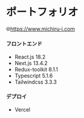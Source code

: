 # ポートフォリオ

🌐https://www.michiru-i.com

#### フロントエンド

- React.js 18.2
- Next.js 13.4.2
- Redux-toolkit 8.1.1
- Typescript 5.1.6
- Tailwindcss 3.3.3

#### デプロイ

- Vercel
